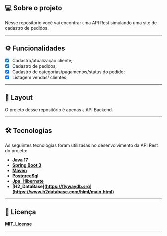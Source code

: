 ## 💻 Sobre o projeto

Nesse repositorio você vai encontrar uma API Rest simulando uma site de cadastro de pedidos. 

---

## ⚙️ Funcionalidades

- [x] Cadastro/atualização cliente;
- [x] Cadastro de pedidos;
- [x] Cadastro de categorias/pagamentos/status do pedido;
- [x] Listagem vendas/ clientes;
      
---

## 🎨 Layout

O projeto desse repositório é apenas a API Backend.

---

## 🛠 Tecnologias

As seguintes tecnologias foram utilizadas no desenvolvimento da API Rest do projeto:

- **[Java 17](https://www.oracle.com/java)**
- **[Spring Boot 3](https://spring.io/projects/spring-boot)**
- **[Maven](https://maven.apache.org)**
- **[PostgreeSql](https://www.postgresql.org/)**
- **[Jpa_Hibernate](https://hibernate.org)**
- **[H2_DataBase](https://flywaydb.org](https://www.h2database.com/html/main.html)**

---

## 📝 Licença

**[MIT_License]([https://www.alura.com.br](https://github.com/jvictornascimento/workshop-springboot-jpa/blob/main/LICENSE)https://github.com/jvictornascimento/workshop-springboot-jpa/blob/main/LICENSE)**


---
